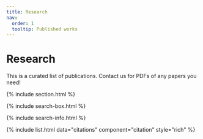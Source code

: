 ```yaml
---
title: Research
nav:
  order: 1
  tooltip: Published works
---
```


# <i class="fas fa-microscope"></i>Research

This is a curated list of publications. Contact us for PDFs of any papers you need!

{% include section.html %}

{% include search-box.html %}

{% include search-info.html %}

{% include list.html data="citations" component="citation" style="rich" %}

